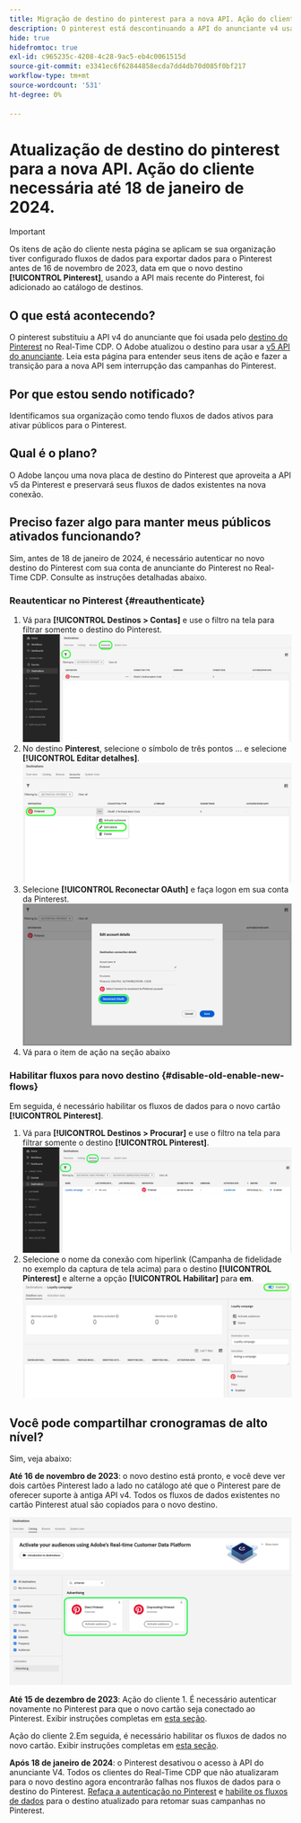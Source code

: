 ```yaml
---
title: Migração de destino do pinterest para a nova API. Ação do cliente necessária.
description: O pinterest está descontinuando a API do anunciante v4 usada atualmente pelo destino do Pinterest no Real-Time CDP. Entenda seus itens de ação para fazer a transição perfeita para a nova API sem interromper as campanhas do Pinterest.
hide: true
hidefromtoc: true
exl-id: c965235c-4208-4c28-9ac5-eb4c0061515d
source-git-commit: e3341ec6f62844858ecda7dd4db70d085f0bf217
workflow-type: tm+mt
source-wordcount: '531'
ht-degree: 0%

---
```


# Atualização de destino do pinterest para a nova API. Ação do cliente necessária até 18 de janeiro de 2024.

>[!IMPORTANT]
>
>Os itens de ação do cliente nesta página se aplicam se sua organização tiver configurado fluxos de dados para exportar dados para o Pinterest antes de 16 de novembro de 2023, data em que o novo destino **[!UICONTROL Pinterest]**, usando a API mais recente do Pinterest, foi adicionado ao catálogo de destinos.

## O que está acontecendo?

O pinterest substituiu a API v4 do anunciante que foi usada pelo [destino do Pinterest](/help/destinations/catalog/advertising/pinterest.md) no Real-Time CDP. O Adobe atualizou o destino para usar a [v5 API do anunciante](https://developers.pinterest.com/docs/getting-started/migration/). Leia esta página para entender seus itens de ação e fazer a transição para a nova API sem interrupção das campanhas do Pinterest.

## Por que estou sendo notificado?

Identificamos sua organização como tendo fluxos de dados ativos para ativar públicos para o Pinterest.

## Qual é o plano?

O Adobe lançou uma nova placa de destino do Pinterest que aproveita a API v5 da Pinterest e preservará seus fluxos de dados existentes na nova conexão.

## Preciso fazer algo para manter meus públicos ativados funcionando?

Sim, antes de 18 de janeiro de 2024, é necessário autenticar no novo destino do Pinterest com sua conta de anunciante do Pinterest no Real-Time CDP. Consulte as instruções detalhadas abaixo.

### Reautenticar no Pinterest {#reauthenticate}

1. Vá para **[!UICONTROL Destinos > Contas]** e use o filtro na tela para filtrar somente o destino do Pinterest.
   ![Filtrar apenas contas do Pinterest](/help/destinations/assets/catalog/advertising/pinterest-migration/filter-pinterest-acconts-only.png)
2. No destino **Pinterest**, selecione o símbolo de três pontos ... e selecione **[!UICONTROL Editar detalhes]**.
   ![Selecione Editar detalhes](/help/destinations/assets/catalog/advertising/pinterest-migration/edit-details-pinterest.png)
3. Selecione **[!UICONTROL Reconectar OAuth]** e faça logon em sua conta da Pinterest.
   ![Selecionar Reconectar OAuth](/help/destinations/assets/catalog/advertising/pinterest-migration/reconnect-oauth-pinterest.png)
4. Vá para o item de ação na seção abaixo

### Habilitar fluxos para novo destino {#disable-old-enable-new-flows}

Em seguida, é necessário habilitar os fluxos de dados para o novo cartão **[!UICONTROL Pinterest]**.

1. Vá para **[!UICONTROL Destinos > Procurar]** e use o filtro na tela para filtrar somente o destino **[!UICONTROL Pinterest]**.
   ![Filtrar fluxos de dados do Pinterest somente na guia Procurar](/help/destinations/assets/catalog/advertising/pinterest-migration/filter-pinterest-browse.png)
2. Selecione o nome da conexão com hiperlink (Campanha de fidelidade no exemplo da captura de tela acima) para o destino **[!UICONTROL Pinterest]** e alterne a opção **[!UICONTROL Habilitar]** para **em**.
   ![Ativar para novas conexões e desativar para conexões antigas](/help/destinations/assets/catalog/advertising/pinterest-migration/enable-disable-toggle-new-destination.png)

<!--

While no disruption to your campaigns is expected, remember to check in the Pinterest UI that everything works as expected.

-->

## Você pode compartilhar cronogramas de alto nível?

Sim, veja abaixo:

**Até 16 de novembro de 2023**: o novo destino está pronto, e você deve ver dois cartões Pinterest lado a lado no catálogo até que o Pinterest pare de oferecer suporte à antiga API v4. Todos os fluxos de dados existentes no cartão Pinterest atual são copiados para o novo destino.

![Destino antigo e novo do Pinterest lado a lado](/help/destinations/assets/catalog/advertising/pinterest-migration/pinterest-two-cards-side-by-side.png)

<!--

>[!IMPORTANT]
>
>After November 16th, 2023 the legacy Pinterest destination is marked **[!UICONTROL Deprecating]**. <span class="preview">Any changes that you make to dataflows to the (Deprecating) Pinterest destination after November 16th will *not* be automatically carried over to the new Pinterest destination. </span>
>For example, we *do not recommend* that you activate new audiences to the old destination after November 16th. If you do that, you will then have to follow the [regular activation steps](/help/destinations/ui/activate-segment-streaming-destinations.md) to add the audience to the new destination once the customer actions are taken.

-->

**Até 15 de dezembro de 2023**: <span class="preview">Ação do cliente 1</span>. É necessário autenticar novamente no Pinterest para que o novo cartão seja conectado ao Pinterest. Exibir instruções completas em [esta seção](#reauthenticate).

<span class="preview">Ação do cliente 2</span>.Em seguida, é necessário habilitar os fluxos de dados no novo cartão. Exibir instruções completas em [esta seção](#disable-old-enable-new-flows).

<!--

>[!IMPORTANT]
>
>After December 15th, 2023, Adobe does not guarantee the integrity of dataflows to the old **[!UICONTROL (Deprecating) Pinterest]** destination.

-->

**Após 18 de janeiro de 2024**: <span class="preview">o Pinterest desativou o acesso à API do anunciante V4. Todos os clientes do Real-Time CDP que não atualizaram para o novo destino agora encontrarão falhas nos fluxos de dados para o destino do Pinterest. [Refaça a autenticação no Pinterest](#reauthenticate) e [habilite os fluxos de dados](#disable-old-enable-new-flows) para o destino atualizado para retomar suas campanhas no Pinterest.</span>

<!--

## Other items to note

After you enable the dataflows on the new destination card and disable the dataflows on the old destination cards, you should see no disruption in your campaigns or in the numbers of qualified profiles in the audiences coming in from Adobe Real-Time CDP.

-->
